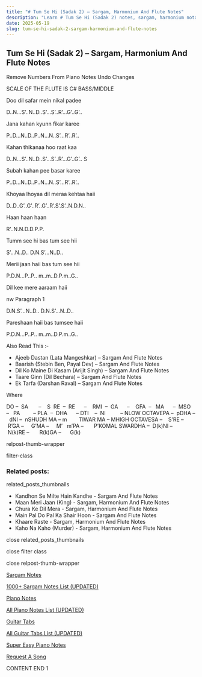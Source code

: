 ```yaml
---
title: "# Tum Se Hi (Sadak 2) – Sargam, Harmonium And Flute Notes"
description: "Learn # Tum Se Hi (Sadak 2) notes, sargam, harmonium notations and flute notes. Easy step-by-step tutorial for beginners."
date: 2025-05-19
slug: tum-se-hi-sadak-2-sargam-harmonium-and-flute-notes
---
```


## Tum Se Hi (Sadak 2) – Sargam, Harmonium And Flute Notes

Remove Numbers From Piano Notes
Undo Changes

SCALE OF THE FLUTE IS C# BASS/MIDDLE

Doo dil safar mein nikal padee

D..N…S’..N..D..S’…S’..R’…G’..G’..

Jana kahan kyunn fikar karee

P..D…N..D..P..N…N..S’…R’..R’..

Kahan thikanaa hoo raat kaa

D..N…S’..N..D..S’…S’..R’…G’..G’.. S

Subah kahan pee basar karee

P..D…N..D..P..N…N..S’…R’..R’..

Khoyaa lhoyaa dil meraa kehtaa haii

D..D..G’..G’..R’..G’..R’.S’.S’..N.D.N..

Haan haan haan

R’..N.N.D.D.P.P.

Tumm see hi bas tum see hii

S’…N..D.. D.N.S’…N..D..

Merii jaan haii bas tum see hii

P.D.N…P..P.. m..m..D.P.m..G..

Dil kee mere aaraam haii

nw Paragraph 1

D.N.S’…N..D.. D.N.S’…N..D..

Pareshaan haii bas tumsee haii

P.D.N…P..P.. m..m..D.P.m..G..

Also Read This :-

* Ajeeb Dastan (Lata Mangeshkar) – Sargam And Flute Notes
* Baarish (Stebin Ben, Payal Dev) – Sargam And Flute Notes
* Dil Ko Maine Di Kasam (Arijit Singh) – Sargam And Flute Notes
* Taare Ginn (Dil Bechara) – Sargam And Flute Notes
* Ek Tarfa (Darshan Raval) – Sargam And Flute Notes

Where

DO –  SA       –    S  RE  –  RE      –    RMI  –  GA      –    GFA  –   MA      –  MSO  –   PA         – PLA  –  DHA      – DTI    –  NI          – NLOW OCTAVEPA –  pDHA –  dNI –  nSHUDH MA – m        TIWAR MA – MHIGH OCTAVESA –    S’RE –     R’GA –     G’MA –     M’   m’PA –       P’KOMAL SWARDHA –  D(k)NI –       N(k)RE –       R(k)GA –      G(k)

relpost-thumb-wrapper

filter-class

### Related posts:

related_posts_thumbnails

* Kandhon Se Milte Hain Kandhe - Sargam And Flute Notes
* Maan Meri Jaan (King) - Sargam, Harmonium And Flute Notes
* Chura Ke Dil Mera - Sargam, Harmonium And Flute Notes
* Main Pal Do Pal Ka Shair Hoon - Sargam And Flute Notes
* Khaare Raste - Sargam, Harmonium And Flute Notes
* Kaho Na Kaho (Murder) - Sargam, Harmonium And Flute Notes

close related_posts_thumbnails

close filter class

close relpost-thumb-wrapper

[Sargam Notes](https://www.notationsworld.com/sargam-notes.html)

[1000+ Sargam Notes List (UPDATED)](https://www.notationsworld.com/all-songs-list-sargam-notes.html)

[Piano Notes](https://www.notationsworld.com/piano-notes.html)

[All Piano Notes List (UPDATED)](https://www.notationsworld.com/all-songs-list-piano-notes.html)

[Guitar Tabs](https://www.notationsworld.com/guitar-tabs.html)

[All Guitar Tabs List (UPDATED)](https://www.notationsworld.com/all-songs-list-guitar-tabs.html)

[Super Easy Piano Notes](https://studywall.in/)

[Request A Song](https://www.notationsworld.com/request-a-song.html)

CONTENT END 1

